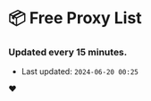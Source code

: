 # :package: Free Proxy List
### Updated every 15 minutes.

- Last updated: `2024-06-20 00:25`

:heart:
